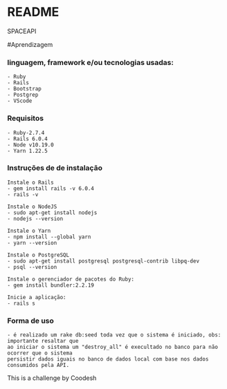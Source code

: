 # README

SPACEAPI

#Aprendizagem

### linguagem, framework e/ou tecnologias usadas:
    - Ruby
    - Rails
    - Bootstrap
    - Postgrep
    - VScode

### Requisitos
    - Ruby-2.7.4
    - Rails 6.0.4
    - Node v10.19.0
    - Yarn 1.22.5

### Instruções de de instalação
    
    Instale o Rails
    - gem install rails -v 6.0.4
    - rails -v

    Instale o NodeJS
    - sudo apt-get install nodejs
    - nodejs --version

    Instale o Yarn
    - npm install --global yarn
    - yarn --version

    Instale o PostgreSQL
    - sudo apt-get install postgresql postgresql-contrib libpq-dev
    - psql --version

    Instale o gerenciador de pacotes do Ruby:
    - gem install bundler:2.2.19

    Inicie a aplicação:
    - rails s

### Forma de uso

    - é realizado um rake db:seed toda vez que o sistema é iniciado, obs: importante resaltar que 
    ao iniciar o sistema um "destroy_all" é execultado no banco para não ocorrer que o sistema 
    persistir dados iguais no banco de dados local com base nos dados consumidos pela API. 


This is a challenge by Coodesh